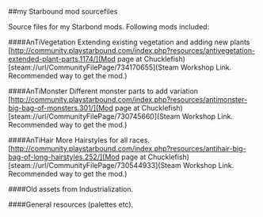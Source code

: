 ##my Starbound mod sourcefiles

Source files for my Starbond mods.
Following mods included:

####AnTiVegetation
Extending existing vegetation and adding new plants
[http://community.playstarbound.com/index.php?resources/antivegetation-extended-plant-parts.1174/](Mod page at Chucklefish)
[steam://url/CommunityFilePage/734170655](Steam Workshop Link. Recommended way to get the mod.)

####AnTiMonster
Different monster parts to add variation
[http://community.playstarbound.com/index.php?resources/antimonster-big-bag-of-monsters.301/](Mod page at Chucklefish)
[steam://url/CommunityFilePage/730745660](Steam Workshop Link. Recommended way to get the mod.)

####AnTiHair
More Hairstyles for all races.
[http://community.playstarbound.com/index.php?resources/antihair-big-bag-of-long-hairstyles.252/](Mod page at Chucklefish)
[steam://url/CommunityFilePage/730544933](Steam Workshop Link. Recommended way to get the mod.)

####Old assets from Industrialization.

####General resources (palettes etc).
